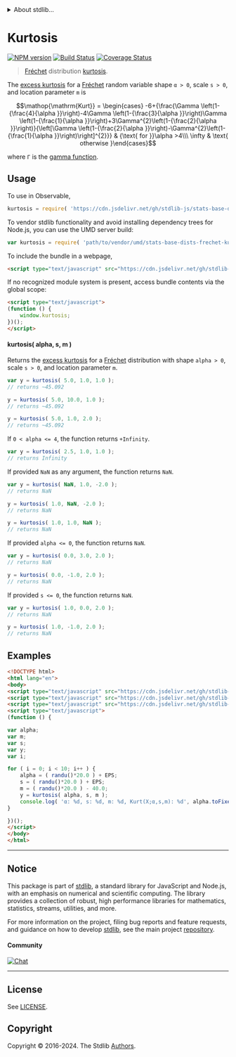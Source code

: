 <!--

@license Apache-2.0

Copyright (c) 2018 The Stdlib Authors.

Licensed under the Apache License, Version 2.0 (the "License");
you may not use this file except in compliance with the License.
You may obtain a copy of the License at

   http://www.apache.org/licenses/LICENSE-2.0

Unless required by applicable law or agreed to in writing, software
distributed under the License is distributed on an "AS IS" BASIS,
WITHOUT WARRANTIES OR CONDITIONS OF ANY KIND, either express or implied.
See the License for the specific language governing permissions and
limitations under the License.

-->


<details>
  <summary>
    About stdlib...
  </summary>
  <p>We believe in a future in which the web is a preferred environment for numerical computation. To help realize this future, we've built stdlib. stdlib is a standard library, with an emphasis on numerical and scientific computation, written in JavaScript (and C) for execution in browsers and in Node.js.</p>
  <p>The library is fully decomposable, being architected in such a way that you can swap out and mix and match APIs and functionality to cater to your exact preferences and use cases.</p>
  <p>When you use stdlib, you can be absolutely certain that you are using the most thorough, rigorous, well-written, studied, documented, tested, measured, and high-quality code out there.</p>
  <p>To join us in bringing numerical computing to the web, get started by checking us out on <a href="https://github.com/stdlib-js/stdlib">GitHub</a>, and please consider <a href="https://opencollective.com/stdlib">financially supporting stdlib</a>. We greatly appreciate your continued support!</p>
</details>

# Kurtosis

[![NPM version][npm-image]][npm-url] [![Build Status][test-image]][test-url] [![Coverage Status][coverage-image]][coverage-url] <!-- [![dependencies][dependencies-image]][dependencies-url] -->

> [Fréchet][frechet-distribution] distribution [kurtosis][kurtosis].

<!-- Section to include introductory text. Make sure to keep an empty line after the intro `section` element and another before the `/section` close. -->

<section class="intro">

The [excess kurtosis][kurtosis] for a [Fréchet][frechet-distribution] random variable shape `α > 0`, scale `s > 0`, and location parameter `m` is

<!-- <equation class="equation" label="eq:frechet_kurtosis" align="center" raw="\operatorname{Kurt} = \begin{cases} -6+{\frac{\Gamma \left(1-{\frac{4}{\alpha }}\right)-4\Gamma \left(1-{\frac{3}{\alpha }}\right)\Gamma \left(1-{\frac{1}{\alpha }}\right)+3\Gamma^{2}\left(1-{\frac{2}{\alpha }}\right)}{\left[\Gamma \left(1-{\frac{2}{\alpha }}\right)-\Gamma^{2}\left(1-{\frac{1}{\alpha }}\right)\right]^{2}}} & {\text{ for }}\alpha >4\\\ \infty & \text{ otherwise }\end{cases}" alt="Kurtosis for a Fréchet distribution."> -->

```math
\mathop{\mathrm{Kurt}} = \begin{cases} -6+{\frac{\Gamma \left(1-{\frac{4}{\alpha }}\right)-4\Gamma \left(1-{\frac{3}{\alpha }}\right)\Gamma \left(1-{\frac{1}{\alpha }}\right)+3\Gamma^{2}\left(1-{\frac{2}{\alpha }}\right)}{\left[\Gamma \left(1-{\frac{2}{\alpha }}\right)-\Gamma^{2}\left(1-{\frac{1}{\alpha }}\right)\right]^{2}}} & {\text{ for }}\alpha >4\\\ \infty & \text{ otherwise }\end{cases}
```

<!-- <div class="equation" align="center" data-raw-text="\operatorname{Kurt} = \begin{cases} -6+{\frac{\Gamma \left(1-{\frac{4}{\alpha }}\right)-4\Gamma \left(1-{\frac{3}{\alpha }}\right)\Gamma \left(1-{\frac{1}{\alpha }}\right)+3\Gamma^{2}\left(1-{\frac{2}{\alpha }}\right)}{\left[\Gamma \left(1-{\frac{2}{\alpha }}\right)-\Gamma^{2}\left(1-{\frac{1}{\alpha }}\right)\right]^{2}}} &amp; {\text{ for }}\alpha &gt;4\\\ \infty &amp; \text{ otherwise }\end{cases}" data-equation="eq:frechet_kurtosis">
    <img src="https://cdn.jsdelivr.net/gh/stdlib-js/stdlib@591cf9d5c3a0cd3c1ceec961e5c49d73a68374cb/lib/node_modules/@stdlib/stats/base/dists/frechet/kurtosis/docs/img/equation_frechet_kurtosis.svg" alt="Kurtosis for a Fréchet distribution.">
    <br>
</div> -->

<!-- </equation> -->

where `Γ` is the [gamma function][gamma-function].

</section>

<!-- /.intro -->

<!-- Package usage documentation. -->



<section class="usage">

## Usage

To use in Observable,

```javascript
kurtosis = require( 'https://cdn.jsdelivr.net/gh/stdlib-js/stats-base-dists-frechet-kurtosis@umd/browser.js' )
```

To vendor stdlib functionality and avoid installing dependency trees for Node.js, you can use the UMD server build:

```javascript
var kurtosis = require( 'path/to/vendor/umd/stats-base-dists-frechet-kurtosis/index.js' )
```

To include the bundle in a webpage,

```html
<script type="text/javascript" src="https://cdn.jsdelivr.net/gh/stdlib-js/stats-base-dists-frechet-kurtosis@umd/browser.js"></script>
```

If no recognized module system is present, access bundle contents via the global scope:

```html
<script type="text/javascript">
(function () {
    window.kurtosis;
})();
</script>
```

#### kurtosis( alpha, s, m )

Returns the [excess kurtosis][kurtosis] for a [Fréchet][frechet-distribution] distribution with shape `alpha > 0`, scale `s > 0`, and location parameter `m`.

```javascript
var y = kurtosis( 5.0, 1.0, 1.0 );
// returns ~45.092

y = kurtosis( 5.0, 10.0, 1.0 );
// returns ~45.092

y = kurtosis( 5.0, 1.0, 2.0 );
// returns ~45.092
```

If `0 < alpha <= 4`, the function returns `+Infinity`.

```javascript
var y = kurtosis( 2.5, 1.0, 1.0 );
// returns Infinity
```

If provided `NaN` as any argument, the function returns `NaN`.

```javascript
var y = kurtosis( NaN, 1.0, -2.0 );
// returns NaN

y = kurtosis( 1.0, NaN, -2.0 );
// returns NaN

y = kurtosis( 1.0, 1.0, NaN );
// returns NaN
```

If provided `alpha <= 0`, the function returns `NaN`.

```javascript
var y = kurtosis( 0.0, 3.0, 2.0 );
// returns NaN

y = kurtosis( 0.0, -1.0, 2.0 );
// returns NaN
```

If provided `s <= 0`, the function returns `NaN`.

```javascript
var y = kurtosis( 1.0, 0.0, 2.0 );
// returns NaN

y = kurtosis( 1.0, -1.0, 2.0 );
// returns NaN
```

</section>

<!-- /.usage -->

<!-- Package usage notes. Make sure to keep an empty line after the `section` element and another before the `/section` close. -->

<section class="notes">

</section>

<!-- /.notes -->

<!-- Package usage examples. -->

<section class="examples">

## Examples

<!-- eslint no-undef: "error" -->

```html
<!DOCTYPE html>
<html lang="en">
<body>
<script type="text/javascript" src="https://cdn.jsdelivr.net/gh/stdlib-js/random-base-randu@umd/browser.js"></script>
<script type="text/javascript" src="https://cdn.jsdelivr.net/gh/stdlib-js/constants-float64-eps@umd/browser.js"></script>
<script type="text/javascript" src="https://cdn.jsdelivr.net/gh/stdlib-js/stats-base-dists-frechet-kurtosis@umd/browser.js"></script>
<script type="text/javascript">
(function () {

var alpha;
var m;
var s;
var y;
var i;

for ( i = 0; i < 10; i++ ) {
    alpha = ( randu()*20.0 ) + EPS;
    s = ( randu()*20.0 ) + EPS;
    m = ( randu()*20.0 ) - 40.0;
    y = kurtosis( alpha, s, m );
    console.log( 'α: %d, s: %d, m: %d, Kurt(X;α,s,m): %d', alpha.toFixed( 4 ), s.toFixed( 4 ), m.toFixed( 4 ), y.toFixed( 4 ) );
}

})();
</script>
</body>
</html>
```

</section>

<!-- /.examples -->

<!-- Section to include cited references. If references are included, add a horizontal rule *before* the section. Make sure to keep an empty line after the `section` element and another before the `/section` close. -->

<section class="references">

</section>

<!-- /.references -->

<!-- Section for related `stdlib` packages. Do not manually edit this section, as it is automatically populated. -->

<section class="related">

</section>

<!-- /.related -->

<!-- Section for all links. Make sure to keep an empty line after the `section` element and another before the `/section` close. -->


<section class="main-repo" >

* * *

## Notice

This package is part of [stdlib][stdlib], a standard library for JavaScript and Node.js, with an emphasis on numerical and scientific computing. The library provides a collection of robust, high performance libraries for mathematics, statistics, streams, utilities, and more.

For more information on the project, filing bug reports and feature requests, and guidance on how to develop [stdlib][stdlib], see the main project [repository][stdlib].

#### Community

[![Chat][chat-image]][chat-url]

---

## License

See [LICENSE][stdlib-license].


## Copyright

Copyright &copy; 2016-2024. The Stdlib [Authors][stdlib-authors].

</section>

<!-- /.stdlib -->

<!-- Section for all links. Make sure to keep an empty line after the `section` element and another before the `/section` close. -->

<section class="links">

[npm-image]: http://img.shields.io/npm/v/@stdlib/stats-base-dists-frechet-kurtosis.svg
[npm-url]: https://npmjs.org/package/@stdlib/stats-base-dists-frechet-kurtosis

[test-image]: https://github.com/stdlib-js/stats-base-dists-frechet-kurtosis/actions/workflows/test.yml/badge.svg?branch=v0.2.2
[test-url]: https://github.com/stdlib-js/stats-base-dists-frechet-kurtosis/actions/workflows/test.yml?query=branch:v0.2.2

[coverage-image]: https://img.shields.io/codecov/c/github/stdlib-js/stats-base-dists-frechet-kurtosis/main.svg
[coverage-url]: https://codecov.io/github/stdlib-js/stats-base-dists-frechet-kurtosis?branch=main

<!--

[dependencies-image]: https://img.shields.io/david/stdlib-js/stats-base-dists-frechet-kurtosis.svg
[dependencies-url]: https://david-dm.org/stdlib-js/stats-base-dists-frechet-kurtosis/main

-->

[chat-image]: https://img.shields.io/gitter/room/stdlib-js/stdlib.svg
[chat-url]: https://app.gitter.im/#/room/#stdlib-js_stdlib:gitter.im

[stdlib]: https://github.com/stdlib-js/stdlib

[stdlib-authors]: https://github.com/stdlib-js/stdlib/graphs/contributors

[umd]: https://github.com/umdjs/umd
[es-module]: https://developer.mozilla.org/en-US/docs/Web/JavaScript/Guide/Modules

[deno-url]: https://github.com/stdlib-js/stats-base-dists-frechet-kurtosis/tree/deno
[deno-readme]: https://github.com/stdlib-js/stats-base-dists-frechet-kurtosis/blob/deno/README.md
[umd-url]: https://github.com/stdlib-js/stats-base-dists-frechet-kurtosis/tree/umd
[umd-readme]: https://github.com/stdlib-js/stats-base-dists-frechet-kurtosis/blob/umd/README.md
[esm-url]: https://github.com/stdlib-js/stats-base-dists-frechet-kurtosis/tree/esm
[esm-readme]: https://github.com/stdlib-js/stats-base-dists-frechet-kurtosis/blob/esm/README.md
[branches-url]: https://github.com/stdlib-js/stats-base-dists-frechet-kurtosis/blob/main/branches.md

[stdlib-license]: https://raw.githubusercontent.com/stdlib-js/stats-base-dists-frechet-kurtosis/main/LICENSE

[frechet-distribution]: https://en.wikipedia.org/wiki/Fr%C3%A9chet_distribution

[gamma-function]: https://en.wikipedia.org/wiki/Gamma_function

[kurtosis]: https://en.wikipedia.org/wiki/Kurtosis

</section>

<!-- /.links -->
